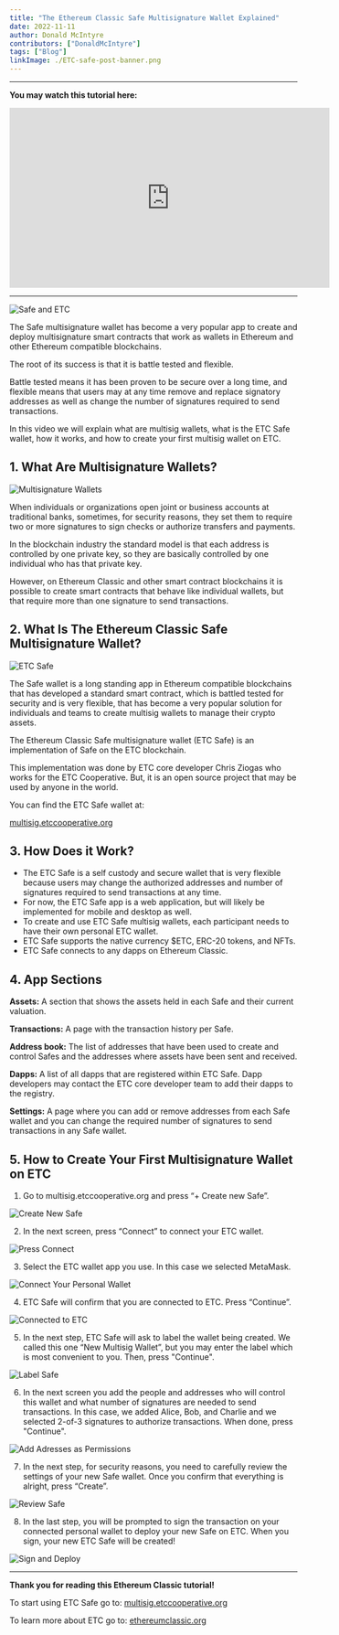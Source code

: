 ```yaml
---
title: "The Ethereum Classic Safe Multisignature Wallet Explained"
date: 2022-11-11
author: Donald McIntyre
contributors: ["DonaldMcIntyre"]
tags: ["Blog"]
linkImage: ./ETC-safe-post-banner.png
---
```


---
**You may watch this tutorial here:**

<iframe width="560" height="315" src="https://www.youtube.com/embed/OvMEwgYyvyc" title="YouTube video player" frameborder="0" allow="accelerometer; autoplay; clipboard-write; encrypted-media; gyroscope; picture-in-picture" allowfullscreen></iframe>

---

![Safe and ETC](./ETC-safe-post-banner.png)

The Safe multisignature wallet has become a very popular app to create and deploy multisignature smart contracts that work as wallets in Ethereum and other Ethereum compatible blockchains.

The root of its success is that it is battle tested and flexible. 

Battle tested means it has been proven to be secure over a long time, and flexible means that users may at any time remove and replace signatory addresses as well as change the number of signatures required to send transactions.

In this video we will explain what are multisig wallets, what is the ETC Safe wallet, how it works, and how to create your first multisig wallet on ETC.

## 1. What Are Multisignature Wallets?

![Multisignature Wallets](./Safe-post-one-signature-multi-signature.png)

When individuals or organizations open joint or business accounts at traditional banks, sometimes, for security reasons, they set them to require two or more signatures to sign checks or authorize transfers and payments.

In the blockchain industry the standard model is that each address is controlled by one private key, so they are basically controlled by one individual who has that private key.

However, on Ethereum Classic and other smart contract blockchains it is possible to create smart contracts that behave like individual wallets, but that require more than one signature to send transactions.

## 2. What Is The Ethereum Classic Safe Multisignature Wallet?

![ETC Safe](./ETC-Safe-multisignature.png)

The Safe wallet is a long standing app in Ethereum compatible blockchains that has developed a standard smart contract, which is battled tested for security and is very flexible, that has become a very popular solution for individuals and teams to create multisig wallets to manage their crypto assets.

The Ethereum Classic Safe multisignature wallet (ETC Safe) is an implementation of Safe on the ETC blockchain.

This implementation was done by ETC core developer Chris Ziogas who works for the ETC Cooperative. But, it is an open source project that may be used by anyone in the world.

You can find the ETC Safe wallet at:

[multisig.etccooperative.org](https://multisig.etccooperative.org)

## 3.  How Does it Work?

- The ETC Safe is a self custody and secure wallet that is very flexible because users may change the authorized addresses and number of signatures required to send transactions at any time.
- For now, the ETC Safe app is a web application, but will likely be implemented for mobile and desktop as well.
- To create and use ETC Safe multisig wallets, each participant needs to have their own personal ETC wallet.
- ETC Safe supports the native currency $ETC, ERC-20 tokens, and NFTs.
- ETC Safe connects to any dapps on Ethereum Classic.

## 4. App Sections

**Assets:** A section that shows the assets held in each Safe and their current valuation.
  
**Transactions:** A page with the transaction history per Safe.
	
**Address book:** The list of addresses that have been used to create and control Safes and the addresses where assets have been sent and received.
	
**Dapps:** A list of all dapps that are registered within ETC Safe. Dapp developers may contact the ETC core developer team to add their dapps to the registry.
	
**Settings:** A page where you can add or remove addresses from each Safe wallet and you can change the required number of signatures to send transactions in any Safe wallet.

## 5. How to Create Your First Multisignature Wallet on ETC

1. Go to multisig.etccooperative.org and press “+ Create new Safe”.

![Create New Safe](./1.png)

2. In the next screen, press “Connect” to connect your ETC wallet.

![Press Connect](./2.png)

3. Select the ETC wallet app you use. In this case we selected MetaMask.

![Connect Your Personal Wallet](./3.png)

4. ETC Safe will confirm that you are connected to ETC. Press “Continue”.

![Connected to ETC](./4.png)

5. In the next step, ETC Safe will ask to label the wallet being created. We called this one “New Multisig Wallet”, but you may enter the label which is most convenient to you. Then, press "Continue".

![Label Safe](./5.png)

6. In the next screen you add the people and addresses who will control this wallet and what number of signatures are needed to send transactions. In this case, we added Alice, Bob, and Charlie and we selected 2-of-3 signatures to authorize transactions. When done, press "Continue".

![Add Adresses as Permissions](./6.png)

7. In the next step, for security reasons, you need to carefully review the settings of your new Safe wallet. Once you confirm that everything is alright, press “Create”.

![Review Safe](./7.png)

8. In the last step, you will be prompted to sign the transaction on your connected personal wallet to deploy your new Safe on ETC. When you sign, your new ETC Safe will be created!

![Sign and Deploy](./8.png)

---

**Thank you for reading this Ethereum Classic tutorial!**

To start using ETC Safe go to: [multisig.etccooperative.org](https://multisig.etccooperative.org)

To learn more about ETC go to:
[ethereumclassic.org](https://ethereumclassic.org)
